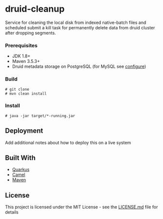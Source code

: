 # druid-cleanup

Service for cleaning the local disk from indexed native-batch files and scheduled submit a kill task for permanently delete data from druid cluster after dropping segments. 

### Prerequisites

* JDK 1.8+
* Maven 3.5.3+ 
* Druid metadata storage on PostgreSQL (for MySQL see [configure](#configure-MySQL))

### Build

```
# git clone 
# mvn clean install
```

### Install 

```
# java -jar target/*-running.jar
```

## Deployment

Add additional notes about how to deploy this on a live system

## Built With

* [Quarkus](https://quarkus.io/) 
* [Camel](http://camel.apache.org/) 
* [Maven](https://maven.apache.org/) 

## License

This project is licensed under the MIT License - see the [LICENSE.md](LICENSE.md) file for details

